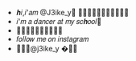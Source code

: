 -  𝒉𝑖,𝑖'𝑎𝑚 @J3ike_y👾
🤍🤍🤍🤍🤍🤍🤍🤍🤍🤍🤍
- 𝑖'𝑚 𝑎 𝑑𝑎𝑛𝑐𝑒𝑟 𝑎𝑡 𝑚𝑦 𝑠𝑐𝒉𝑜𝑜𝑙💃
- 🤍🤍🤍🤍🤍🤍🤍🤍🤍🤍
- 𝑓𝑜𝑙𝑙𝑜𝑤 𝑚𝑒 𝑜𝑛 𝑖𝑛𝑠𝑡𝑎𝑔𝑟𝑎𝑚
-  🤍🤍🤍@j3ike_y �🤍🤍
  
  
